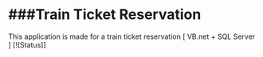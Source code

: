 ###Train Ticket Reservation
========================

This application is made for a train ticket reservation [ VB.net + SQL Server ]
[![Status]]
